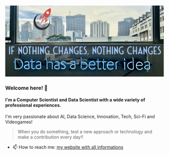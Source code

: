 
![CoverImage](coverGitHub.jpeg)

### Welcome here! 👋

#### I'm a Computer Scientist and Data Scientist with a wide variety of professional experiences.

I'm very passionate about AI, Data Science, Innovation, Tech, Sci-Fi and Videogames!

> When you do something, test a new approach or technology and make a contribution every day!!

- 📫 How to reach me: [my website with all informations](https://andreaguzzo.com)


<!--
**JeyDi/JeyDi** is a ✨ _special_ ✨ repository because its `README.md` (this file) appears on your GitHub profile.

Here are some ideas to get you started:

- 🔭 I’m currently working on ...
- 🌱 I’m currently learning ...
- 👯 I’m looking to collaborate on ...
- 🤔 I’m looking for help with ...
- 💬 Ask me about ...
- 📫 How to reach me: ...
- 😄 Pronouns: ...
- ⚡ Fun fact: ...

Usefull links: 
- https://github.com/matiassingers/awesome-readme
- https://guides.github.com/pdfs/markdown-cheatsheet-online.pdf
- https://dev.to/m0nica/how-to-create-a-github-profile-readme-1paj


-->
